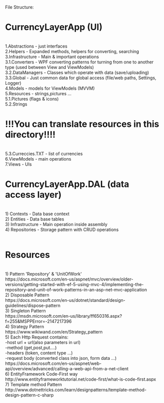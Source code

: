 File Structure:<br />
<h1>CurrencyLayerApp (UI)</h1><br />
1.Abstractions - just interfaces<br />
2.Helpers - Expanded methods, helpers for converting, searching<br />
3.Infrastructure - Main & important operations<br />
	3.1.Converters - WPF converting patterns for turning from one to another type (used between View and ViewModels)<br />
	3.2.DataManagers - Classes which operate with data (save/uploading)<br />
	3.3.Global - Just common data for global access (file/web paths, Settings, Logger)<br />
4.Models - models for ViewModels (MVVM)<br />
5.Resources - strings,pictures ...<br />
	5.1.Pictures (flags & icons)<br />
	5.2.Strings  <h1>!!!You can translate resources in this directory!!!!</h1><br />
	 5.3.Curreccies.TXT - list of currencies<br />
6.ViewModels - main operations<br />
7.Views - UIs<br />
<h1>CurrencyLayerApp.DAL (data access layer)</h1><br />
1) Contexts - Data base context<br />
2) Entities - Data base tables<br />
3) Infrastructure - Main operation inside assembly<br />
4) Repositories - Storage pattern with CRUD operations<br />
<br />
<h1>Resources</h1><br />
1) Pattern 'Repository' & 'UnitOfWork'<br />
https://docs.microsoft.com/en-us/aspnet/mvc/overview/older-versions/getting-started-with-ef-5-using-mvc-4/implementing-the-repository-and-unit-of-work-patterns-in-an-asp-net-mvc-application  <br />
2) Disposable Pattern<br />
https://docs.microsoft.com/en-us/dotnet/standard/design-guidelines/dispose-pattern<br />
3) Singleton Pattern<br />
https://msdn.microsoft.com/en-us/library/ff650316.aspx?f=255&MSPPError=-2147217396<br />
4) Strategy Pattern<br />
https://www.wikiwand.com/en/Strategy_pattern<br />
5) Each Http Request contains: <br />
		-host url + url(also parameters in url)<br />
		-method (get,post,put....)<br />
		-headers (token, content type ...)<br />
		-request body (converted class into json, form data ...)<br />
https://docs.microsoft.com/en-us/aspnet/web-api/overview/advanced/calling-a-web-api-from-a-net-client <br />
6) EntityFramework Code-First way<br />
http://www.entityframeworktutorial.net/code-first/what-is-code-first.aspx <br />
7) Template method Pattern<br />
http://www.dotnettricks.com/learn/designpatterns/template-method-design-pattern-c-sharp <br />


